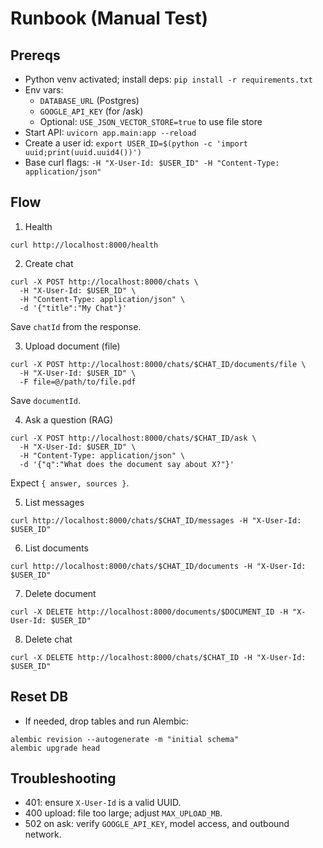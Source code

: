 # Runbook (Manual Test)

## Prereqs
- Python venv activated; install deps: `pip install -r requirements.txt`
- Env vars:
  - `DATABASE_URL` (Postgres)
  - `GOOGLE_API_KEY` (for /ask)
  - Optional: `USE_JSON_VECTOR_STORE=true` to use file store
- Start API: `uvicorn app.main:app --reload`
- Create a user id: `export USER_ID=$(python -c 'import uuid;print(uuid.uuid4())')`
- Base curl flags: `-H "X-User-Id: $USER_ID" -H "Content-Type: application/json"`

## Flow
1) Health
```
curl http://localhost:8000/health
```

2) Create chat
```
curl -X POST http://localhost:8000/chats \
  -H "X-User-Id: $USER_ID" \
  -H "Content-Type: application/json" \
  -d '{"title":"My Chat"}'
```
Save `chatId` from the response.

3) Upload document (file)
```
curl -X POST http://localhost:8000/chats/$CHAT_ID/documents/file \
  -H "X-User-Id: $USER_ID" \
  -F file=@/path/to/file.pdf
```
Save `documentId`.

4) Ask a question (RAG)
```
curl -X POST http://localhost:8000/chats/$CHAT_ID/ask \
  -H "X-User-Id: $USER_ID" \
  -H "Content-Type: application/json" \
  -d '{"q":"What does the document say about X?"}'
```
Expect `{ answer, sources }`.

5) List messages
```
curl http://localhost:8000/chats/$CHAT_ID/messages -H "X-User-Id: $USER_ID"
```

6) List documents
```
curl http://localhost:8000/chats/$CHAT_ID/documents -H "X-User-Id: $USER_ID"
```

7) Delete document
```
curl -X DELETE http://localhost:8000/documents/$DOCUMENT_ID -H "X-User-Id: $USER_ID"
```

8) Delete chat
```
curl -X DELETE http://localhost:8000/chats/$CHAT_ID -H "X-User-Id: $USER_ID"
```

## Reset DB
- If needed, drop tables and run Alembic:
```
alembic revision --autogenerate -m "initial schema"
alembic upgrade head
```

## Troubleshooting
- 401: ensure `X-User-Id` is a valid UUID.
- 400 upload: file too large; adjust `MAX_UPLOAD_MB`.
- 502 on ask: verify `GOOGLE_API_KEY`, model access, and outbound network.
  
